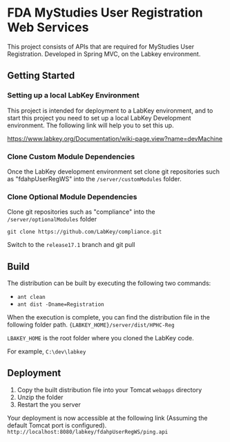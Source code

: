 # FDA MyStudies User Registration Web Services

This project consists of APIs that are required for MyStudies User Registration. 
Developed in Spring MVC, on the Labkey environment.

## Getting Started

### Setting up a local LabKey Environment
This project is intended for deployment to a LabKey environment, and to start this project you need 
to set up a local LabKey Development environment. The following link will help you to set this up.

https://www.labkey.org/Documentation/wiki-page.view?name=devMachine

### Clone Custom Module Dependencies
Once the LabKey development environment set clone git repositories such as "fdahpUserRegWS" into 
the `/server/customModules` folder.

### Clone Optional Module Dependencies
Clone git repositories such as "compliance" into the `/server/optionalModules` folder

`git clone https://github.com/LabKey/compliance.git`

Switch to the `release17.1` branch and git pull


## Build

The distribution can be built by executing the following two commands:

- `ant clean`
- `ant dist -Dname=Registration`

When the execution is complete, you can find the distribution file in the following folder path.
`{LABKEY_HOME}/server/dist/HPHC-Reg`

`LBAKEY_HOME` is the root folder where you cloned the LabKey code.

For example, `C:\dev\labkey`

## Deployment

1) Copy the built distribution file into your Tomcat `webapps` directory 
2) Unzip the folder
3) Restart the you server

Your deployment is now accessible at the following link (Assuming the default Tomcat port is configured). 
`http://localhost:8080/labkey/fdahpUserRegWS/ping.api`
